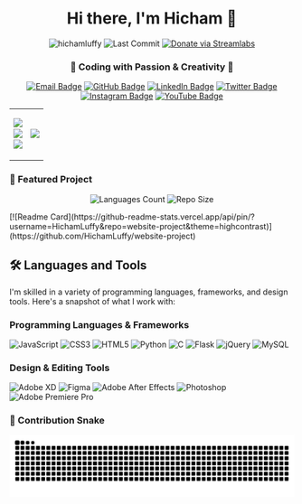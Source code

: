 <h1 align="center">Hi there, I'm Hicham 👋</h1>

<p align="center">
  <img src="https://komarev.com/ghpvc/?username=hichamluffy&label=Profile%20Views&color=0e75b6&style=flat-square&animation=blink" alt="hichamluffy" />
  <!-- Last Commit Badge -->
  <img src="https://img.shields.io/github/last-commit/hichamluffy/website-project?style=flat-square&color=blueviolet" alt="Last Commit"/>
  <!-- Donation Link -->
  <a href="https://streamlabs.com/aboluffy_/tip"><img src="https://img.shields.io/badge/Donate-Support%20Me-green.svg?style=flat-square&logo=streamlabs" alt="Donate via Streamlabs"/></a>
</p>

<h3 align="center">🚀 Coding with Passion & Creativity 💖</h3>


<p align="center">
  <a href="mailto:imalxvssteve2020@gmail.com"><img src="https://img.shields.io/badge/Email-D14836?style=for-the-badge&logo=gmail&logoColor=white" alt="Email Badge"></a>
  <a href="https://github.com/HichamLuffy"><img src="https://img.shields.io/badge/GitHub-100000?style=for-the-badge&logo=github&logoColor=white" alt="GitHub Badge"></a>
  <a href="https://www.linkedin.com/in/hicham-fhad-7b9070263/"><img src="https://img.shields.io/badge/LinkedIn-0077B5?style=for-the-badge&logo=linkedin&logoColor=white" alt="LinkedIn Badge"></a>
  <a href="https://twitter.com/D_Hicham2k"><img src="https://img.shields.io/badge/Twitter-1DA1F2?style=for-the-badge&logo=twitter&logoColor=white" alt="Twitter Badge"></a>
  <a href="https://www.instagram.com/i.mluffy/"><img src="https://img.shields.io/badge/Instagram-E4405F?style=for-the-badge&logo=instagram&logoColor=white" alt="Instagram Badge"></a>
  <a href="https://www.youtube.com/@iiHicham2k/"><img src="https://img.shields.io/badge/YouTube-FF0000?style=for-the-badge&logo=youtube&logoColor=white" alt="YouTube Badge"></a>
</p>


<table>
  <tr>
    <td>
      <p align="left">
        <img src="https://github-readme-streak-stats.herokuapp.com/?user=HichamLuffy&theme=highcontrast&hide_border=true"/><br>
        <!-- Repo Size Badge -->
        <img src="https://github-readme-stats.vercel.app/api/top-langs/?username=HichamLuffy&layout=compact&theme=highcontrast&hide_border=true" height="150em"/><br>
        <!-- Number of Languages Badge -->
        <img <img src="https://github-readme-streak-stats.herokuapp.com/?user=HichamLuffy&theme=highcontrast&hide_border=true"/><br>
      </p>
    </td>
    <td>
      <p align="right">
        <img src="https://images.beta.cosmos.so/71f32a78-44f0-4f2e-8583-6fb28eba084c?format=jpeg" width="400">
      </p>
    </td>
  </tr>
</table>



### 📌 Featured Project
<p align="center">
  <!-- Number of Languages Badge -->
  <img src="https://img.shields.io/github/languages/count/hichamluffy/website-project?style=flat-square&color=yellowgreen" alt="Languages Count"/>
  <!-- Repo Size Badge -->
  <img src="https://img.shields.io/github/repo-size/hichamluffy/website-project?style=flat-square&color=important" alt="Repo Size"/>
</p>
[![Readme Card](https://github-readme-stats.vercel.app/api/pin/?username=HichamLuffy&repo=website-project&theme=highcontrast)](https://github.com/HichamLuffy/website-project)



## 🛠 Languages and Tools

I'm skilled in a variety of programming languages, frameworks, and design tools. Here's a snapshot of what I work with:

### Programming Languages & Frameworks

![JavaScript](https://img.shields.io/badge/-JavaScript-F7DF1E?style=for-the-badge&logo=javascript&logoColor=black)
![CSS3](https://img.shields.io/badge/-CSS3-1572B6?style=for-the-badge&logo=css3&logoColor=white)
![HTML5](https://img.shields.io/badge/-HTML5-E34F26?style=for-the-badge&logo=html5&logoColor=white)
![Python](https://img.shields.io/badge/-Python-3776AB?style=for-the-badge&logo=python&logoColor=white)
![C](https://img.shields.io/badge/-C-A8B9CC?style=for-the-badge&logo=c&logoColor=black)
![Flask](https://img.shields.io/badge/-Flask-000000?style=for-the-badge&logo=flask&logoColor=white)
![jQuery](https://img.shields.io/badge/-jQuery-0769AD?style=for-the-badge&logo=jquery&logoColor=white)
![MySQL](https://img.shields.io/badge/-MySQL-4479A1?style=for-the-badge&logo=mysql&logoColor=white)

### Design & Editing Tools

![Adobe XD](https://img.shields.io/badge/-Adobe%20XD-FF61F6?style=for-the-badge&logo=adobexd&logoColor=black)
![Figma](https://img.shields.io/badge/-Figma-F24E1E?style=for-the-badge&logo=figma&logoColor=white)
![Adobe After Effects](https://img.shields.io/badge/-Adobe%20After%20Effects-9999FF?style=for-the-badge&logo=adobeaftereffects&logoColor=black)
![Photoshop](https://img.shields.io/badge/-Photoshop-31A8FF?style=for-the-badge&logo=adobephotoshop&logoColor=black)
![Adobe Premiere Pro](https://img.shields.io/badge/-Adobe%20Premiere%20Pro-9999FF?style=for-the-badge&logo=adobepremierepro&logoColor=black)


### 🐍 Contribution Snake

<div align="center">
  <img alt="github contribution grid snake animation" src="https://raw.githubusercontent.com/HichamLuffy/HichamLuffy/output/github-contribution-grid-snake.svg">
</div>
